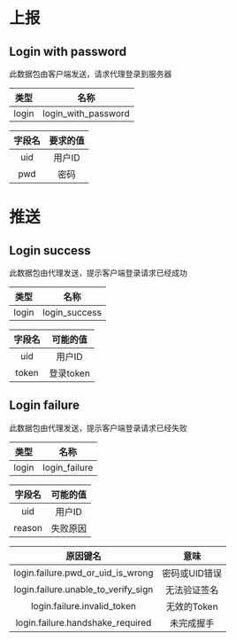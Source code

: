 # 上报

## Login with password

此数据包由客户端发送，请求代理登录到服务器

|  类型   |         名称          |     
|:-----:|:-------------------:|
| login | login_with_password |

| 字段名 | 要求的值 |     
|:---:|:----:|
| uid | 用户ID |       
| pwd |  密码  |       

# 推送

## Login success

此数据包由代理发送，提示客户端登录请求已经成功

|  类型   |      名称       |     
|:-----:|:-------------:|
| login | login_success |

|  字段名  |  可能的值   |     
|:-----:|:-------:|
|  uid  |  用户ID   |       
| token | 登录token |       

## Login failure

此数据包由代理发送，提示客户端登录请求已经失败

|  类型   |      名称       |     
|:-----:|:-------------:|
| login | login_failure |

|  字段名   | 可能的值 |     
|:------:|:----:|
|  uid   | 用户ID |       
| reason | 失败原因 |       

|                原因键名                 |    意味    |     
|:-----------------------------------:|:--------:|
|  login.failure.pwd_or_uid_is_wrong  | 密码或UID错误 |
| login.failure.unable_to_verify_sign |  无法验证签名  |
|     login.failure.invalid_token     | 无效的Token |
|  login.failure.handshake_required   |  未完成握手   |

